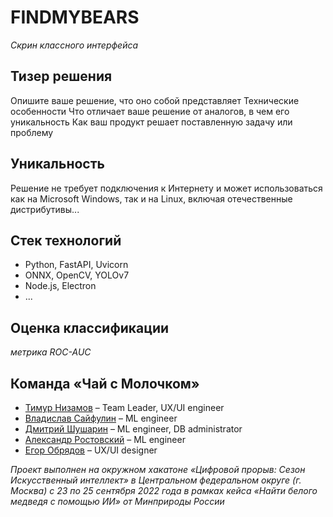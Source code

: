 # FINDMYBEARS
*Скрин классного интерфейса*

## Тизер решения
Опишите ваше  решение, что оно собой представляет
Технические особенности 
Что отличает ваше решение от аналогов, в чем его уникальность
Как ваш продукт решает поставленную задачу или проблему

## Уникальность
Решение не требует подключения к Интернету и может использоваться как на Microsoft Windows, так и на Linux, включая отечественные дистрибутивы...

## Стек технологий
* Python, FastAPI, Uvicorn
* ONNX, OpenCV, YOLOv7
* Node.js, Electron
* ...

## Оценка классификации
*метрика ROC-AUC*

## Команда «Чай с Молочком»
* [Тимур Низамов](https://github.com/nizamovtimur) – Team Leader, UX/UI engineer
* [Владислав Сайфулин](https://github.com/SayWas) – ML engineer
* [Дмитрий Шушарин](https://github.com/Dima2002iq) – ML engineer, DB administrator
* [Александр Ростовский](https://github.com/Alexandr-Fox) – ML engineer
* [Егор Обрядов](https://github.com/E-Obryadov) – UX/UI designer


*Проект выполнен на окружном хакатоне «Цифровой прорыв: Сезон Искусственный интеллект» в Центральном федеральном округе (г. Москва) с 23 по 25 сентября 2022 года в рамках кейса «Найти белого медведя с помощью ИИ» от Минприроды России*